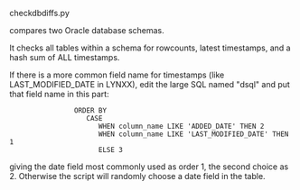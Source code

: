 checkdbdiffs.py 

compares two Oracle database schemas.

It checks all tables within a schema 
for rowcounts, latest timestamps, and a hash sum of ALL timestamps.

If there is a more common field name for timestamps (like LAST_MODIFIED_DATE in LYNXX), edit the large
SQL named "dsql" and put that field name in this part:

                    ORDER BY
                       CASE
                          WHEN column_name LIKE 'ADDED_DATE' THEN 2
                          WHEN column_name LIKE 'LAST_MODIFIED_DATE' THEN 1
                          ELSE 3

giving the date field most commonly used as order 1, the second choice as 2.  Otherwise
the script will randomly choose a date field in the table.						  

